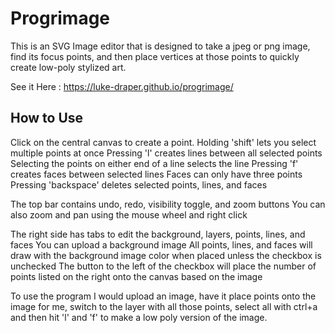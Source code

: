 # Progrimage

This is an SVG Image editor that is designed to take a jpeg or png image, find its focus points, and then place vertices at those points to quickly create low-poly stylized art.

See it Here : https://luke-draper.github.io/progrimage/

## How to Use

Click on the central canvas to create a point.
Holding 'shift' lets you select multiple points at once
Pressing 'l' creates lines between all selected points
Selecting the points on either end of a line selects the line
Pressing 'f' creates faces between selected lines
Faces can only have three points
Pressing 'backspace' deletes selected points, lines, and faces

The top bar contains undo, redo, visibility toggle, and zoom buttons
You can also zoom and pan using the mouse wheel and right click

The right side has tabs to edit the background, layers, points, lines, and faces
You can upload a background image
All points, lines, and faces will draw with the background image color when placed unless the checkbox is unchecked
The button to the left of the checkbox will place the number of points listed on the right onto the canvas based on the image

To use the program I would upload an image, have it place points onto the image for me, switch to the layer with all those points, select all with ctrl+a and then hit 'l' and 'f' to make a low poly version of the image.
